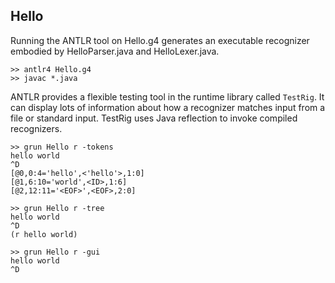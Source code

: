 ## Hello

Running the ANTLR tool on Hello.g4 generates an executable recognizer embodied by HelloParser.java and HelloLexer.java.
```
>> antlr4 Hello.g4
>> javac *.java
```

ANTLR provides a flexible testing tool in the runtime library called `TestRig`. It can display lots of information about how a recognizer matches input from a file or standard input. TestRig uses Java reflection to invoke compiled recognizers.
```
>> grun Hello r -tokens
hello world
^D
[@0,0:4='hello',<'hello'>,1:0]
[@1,6:10='world',<ID>,1:6]
[@2,12:11='<EOF>',<EOF>,2:0]
```

```
>> grun Hello r -tree
hello world
^D
(r hello world)
```

```
>> grun Hello r -gui
hello world
^D
```